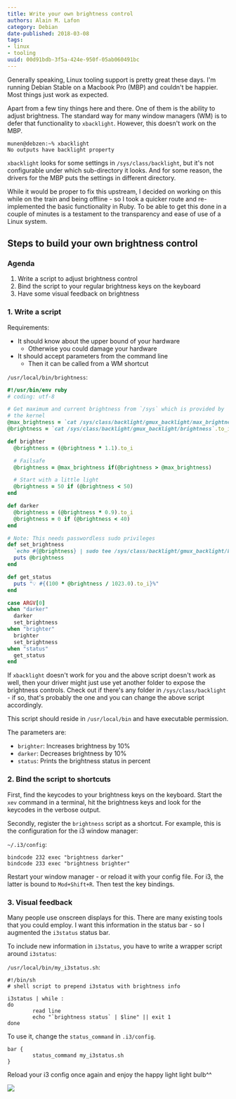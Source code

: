 ```yaml
---
title: Write your own brightness control
authors: Alain M. Lafon
category: Debian
date-published: 2018-03-08
tags: 
- linux
- tooling
uuid: 00d91bdb-3f5a-424e-950f-05ab060491bc
---
```


Generally speaking, Linux tooling support is pretty great these days.
I'm running Debian Stable on a Macbook Pro (MBP) and couldn't be
happier. Most things just work as expected.

Apart from a few tiny things here and there. One of them is the
ability to adjust brightness. The standard way for many window managers
(WM) is to defer that functionality to `xbacklight`. However, this
doesn't work on the MBP.

```
munen@debzen:~% xbacklight
No outputs have backlight property
```

`xbacklight` looks for some settings in `/sys/class/backlight`, but
it's not configurable under which sub-directory it looks. And for some
reason, the drivers for the MBP puts the settings in different
directory.

While it would be proper to fix this upstream, I decided on working on
this while on the train and being offline - so I took a quicker route
and re-implemented the basic functionality in Ruby. To be able to get
this done in a couple of minutes is a testament to the transparency
and ease of use of a Linux system.

## Steps to build your own brightness control

### Agenda

1. Write a script to adjust brightness control
2. Bind the script to your regular brightness keys on the keyboard
3. Have some visual feedback on brightness

### 1. Write a script

Requirements:

- It should know about the upper bound of your hardware
    - Otherwise you could damage your hardware
- It should accept parameters from the command line
    - Then it can be called from a WM shortcut

`/usr/local/bin/brightness`:
```ruby
#!/usr/bin/env ruby
# coding: utf-8

# Get maximum and current brightness from `/sys` which is provided by
# the kernel
@max_brightness = `cat /sys/class/backlight/gmux_backlight/max_brightness`.to_i
@brightness = `cat /sys/class/backlight/gmux_backlight/brightness`.to_i

def brighter
  @brightness = (@brightness * 1.1).to_i

  # Failsafe
  @brightness = @max_brightness if(@brightness > @max_brightness)

  # Start with a little light
  @brightness = 50 if (@brightness < 50)
end

def darker
  @brightness = (@brightness * 0.9).to_i
  @brightness = 0 if (@brightness < 40)
end

# Note: This needs passwordless sudo privileges
def set_brightness
  `echo #{@brightness} | sudo tee /sys/class/backlight/gmux_backlight/brightness`
  puts @brightness
end

def get_status
  puts "💡 #{(100 * @brightness / 1023.0).to_i}%"
end

case ARGV[0]
when "darker"
  darker
  set_brightness
when "brighter"
  brighter
  set_brightness
when "status"
  get_status
end
```

If `xbacklight` doesn't work for you and the above script doesn't work
as well, then your driver might just use yet another folder to expose
the brightness controls. Check out if there's any folder in
`/sys/class/backlight` - if so, that's probably the one and you can
change the above script accordingly.

This script should reside in `/usr/local/bin` and have executable
permission.

The parameters are:

 - `brighter`: Increases brightness by 10%
 - `darker`: Decreases brightness by 10%
 - `status`: Prints the brightness status in percent

### 2. Bind the script to shortcuts

First, find the keycodes to your brightness keys on the keyboard.
Start the `xev` command in a terminal, hit the brightness keys and
look for the keycodes in the verbose output.

Secondly, register the `brightness` script as a shortcut. For example,
this is the configuration for the i3 window manager:

`~/.i3/config`:
```
bindcode 232 exec "brightness darker"
bindcode 233 exec "brightness brighter"
```

Restart your window manager - or reload it with your config file. For
i3, the latter is bound to `Mod+Shift+R`. Then test the key bindings.

### 3. Visual feedback

Many people use onscreen displays for this. There are many existing
tools that you could employ. I want this information in the status
bar - so I augmented the `i3status` status bar.

To include new information in `i3status`, you have to write a wrapper
script around `i3status`:

`/usr/local/bin/my_i3status.sh`:
```
#!/bin/sh
# shell script to prepend i3status with brightness info

i3status | while :
do
        read line
        echo "`brightness status` | $line" || exit 1
done
```

To use it, change the `status_command` in `.i3/config`.

```
bar {
        status_command my_i3status.sh
}
```

Reload your i3 config once again and enjoy the happy light light
bulb^^

![](/img/2018-03/i3_status.png)
